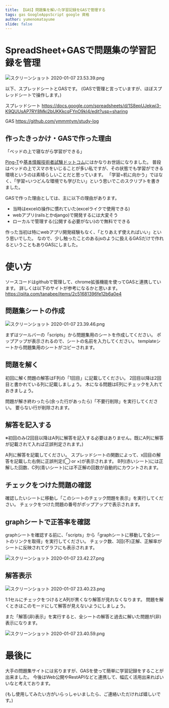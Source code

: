 ```yaml
---
title: 【GAS】問題集を解いた学習記録をGASで管理する
tags: gas GoogleAppsScript google 資格
author: yumenomatayume
slide: false
---
```

# SpreadSheet+GASで問題集の学習記録を管理

![スクリーンショット 2020-01-07 23.53.39.png](https://qiita-image-store.s3.ap-northeast-1.amazonaws.com/0/251749/eff791aa-21c8-ae98-ee34-335a0b2d1a3b.png)

以下、スプレッドシートとGASです。
(GASで管理と言っていますが、ほぼスプレッドシートで操作します。)

スプレッドシート
https://docs.google.com/spreadsheets/d/1S8epUJekwi3-K9QUUsAP7RY8Mki2bUKKkcqFYnO9kI4/edit?usp=sharing

GAS
https://github.com/ymmmtym/study-log

## 作ったきっかけ・GASで作った理由

「ベッドの上で寝ながら学習ができる」

[Ping-T](https://ping-t.com/)や[基本情報技術者試験ドットコム](https://www.fe-siken.com/fekakomon.php)にはかなりお世話になりました。
普段はベッドの上でスマホをいじることが多い私ですが、その状態でも学習ができる環境というのは素晴らしいことだと思っています。
「学習=机に向かう」ではなく、「学習=いつどんな環境でも学びたい」という思いでこのスクリプトを書きました。

GASで作った理由としては、主に以下の理由があります。

- 当時はexcelの操作に慣れていた(excelライクで使用できる)
- webアプリ(railsとかdjango)で開発するには大変そう
- ローカルで管理する(公開する必要がない)ので無料でできる

作った当初は特にwebアプリ開発経験もなく、「とりあえず使えればいい」という思いでした。
なので、少し触ったことのあるjsのように扱えるGASだけで作れるということもありGASにしました。

# 使い方

ソースコードはgithubで管理して、chrome拡張機能を使ってGASと連携しています。
詳しくは以下のサイトが参考になるかと思います。
https://qiita.com/tanabee/items/2c51681396fe12b6a0e4

## 問題集シートの作成

![スクリーンショット 2020-01-07 23.39.46.png](https://qiita-image-store.s3.ap-northeast-1.amazonaws.com/0/251749/5aa40b17-b6b7-96c7-abbf-66256f5963de.png)


まずはツールバーの「scripts」から問題集用のシートを作成してください。
ポップアップが表示されるので、シートの名前を入力してください。
templateシートから問題集用のシートがコピーされます。

## 問題を解く

初回に解く問題の解答はF列の「1回目」に記載してください。
2回目以降は2回目と書かれている列に記載しましょう。
木になる問題はE列にチェックを入れておきましょう。

問題が解き終わったら(余った行があったら)「不要行削除」を実行してください。
要らない行が削除されます。

## 解答を記入する

※初回のみ(2回目以降はA列に解答を記入する必要はありません。既にA列に解答が記載されて入れば正誤判定されます。)

A列に解答を記載してください。
スプレッドシートの関数によって、x回目の解答を記載した右側に正誤判定(◯ or ×)が表示されます。
B列(赤いシート)には正解した回数、C列(青いシート)には不正解の回数が自動的にカウントされます。

## チェックをつけた問題の確認

確認したいシートに移動し「このシートのチェック問題を表示」を実行してください。
チェックをつけた問題の番号がポップアップで表示されます。

## graphシートで正答率を確認

graphシートを確認する前に、「scripts」から「graphシートに移動して全シートのリンクを取得」を実行してください。
チェック数、3回(不)正解、正解率がシートに反映されてグラフにも表示されます。

![スクリーンショット 2020-01-07 23.42.27.png](https://qiita-image-store.s3.ap-northeast-1.amazonaws.com/0/251749/ff95bf52-5bbd-fd10-242c-e0b3fd075f95.png)

## 解答表示

![スクリーンショット 2020-01-07 23.40.23.png](https://qiita-image-store.s3.ap-northeast-1.amazonaws.com/0/251749/cf045f16-b7f9-3b46-b4e6-8000528ae13f.png)

1:1セルにチェックをつけるとA列が黒くなり解答が見れなくなります。
問題を解くときはこのモードにして解答が見えないようにしましょう。

また「解答(非)表示」を実行すると、全シートの解答と過去に解いた問題が(非)表示になります。

![スクリーンショット 2020-01-07 23.40.59.png](https://qiita-image-store.s3.ap-northeast-1.amazonaws.com/0/251749/824eede3-082c-fa06-48b1-2d8850b1de90.png)


# 最後に

大手の問題集サイトには劣りますが、GASを使って簡単に学習記録をすることが出来ました。
今後はWeb公開やRestAPIなどと連携して、幅広く活用出来ればいいなと考えております。

(もし使用してみたい方がいらっしゃいましたら、ご連絡いただければ嬉しいです。)

